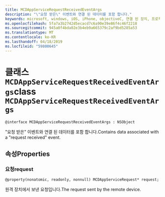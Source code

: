 ```yaml
---
title: MCDAppServiceRequestReceivedEventArgs
description: "\"요청 받은\" 이벤트와 연결 된 데이터를 포함 합니다."
keywords: microsoft, windows, iOS, iPhone, objectiveC, 연결 된 장치, 프로젝트 로마
ms.openlocfilehash: 5fa7a3b2742d5ecacd7c6a90e39e86f4c46f2218
ms.sourcegitcommit: 945a0f4bda02e3b4eb9a665379c2af9bd5285a53
ms.translationtype: MT
ms.contentlocale: ko-KR
ms.lasthandoff: 04/18/2019
ms.locfileid: "59800645"
---
```

# <a name="class-mcdappservicerequestreceivedeventargs"></a><span data-ttu-id="3ebe3-104">클래스 `MCDAppServiceRequestReceivedEventArgs`</span><span class="sxs-lookup"><span data-stu-id="3ebe3-104">class `MCDAppServiceRequestReceivedEventArgs`</span></span> 

```
@interface MCDAppServiceRequestReceivedEventArgs : NSObject
```  
<span data-ttu-id="3ebe3-105">"요청 받은" 이벤트와 연결 된 데이터를 포함 합니다.</span><span class="sxs-lookup"><span data-stu-id="3ebe3-105">Contains data associated with a "request received" event.</span></span>

## <a name="properties"></a><span data-ttu-id="3ebe3-106">속성</span><span class="sxs-lookup"><span data-stu-id="3ebe3-106">Properties</span></span>

### <a name="request"></a><span data-ttu-id="3ebe3-107">요청</span><span class="sxs-lookup"><span data-stu-id="3ebe3-107">request</span></span>
`@property(nonatomic, readonly, nonnull) MCDAppServiceRequest* request;`

<span data-ttu-id="3ebe3-108">원격 장치에서 보낸 요청입니다.</span><span class="sxs-lookup"><span data-stu-id="3ebe3-108">The request sent by the remote device.</span></span>